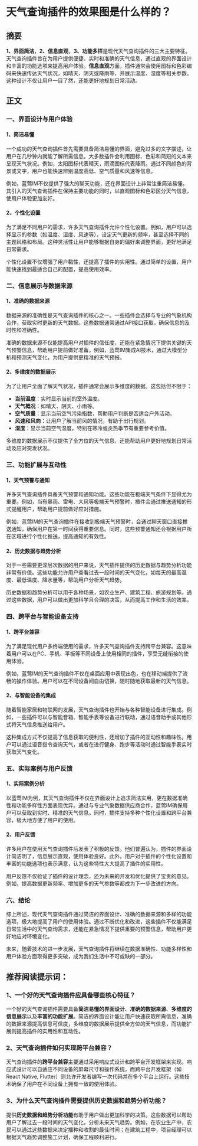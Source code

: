 # 天气查询插件的效果图是什么样的？

## 摘要

**1、界面简洁**，**2、信息直观**，**3、功能多样**是现代天气查询插件的三大主要特征。天气查询插件旨在为用户提供便捷、实时和准确的天气信息，通过直观的界面设计和丰富的功能选项来提高用户体验。**信息直观**方面，插件通常会使用图标和色彩编码来快速传达天气状况，如晴天、阴天或降雨等，并展示温度、湿度等相关参数。这种设计不仅让用户一目了然，还能更好地规划日常活动。

## 正文

### 一、界面设计与用户体验

#### 1、简洁易懂

一个成功的天气查询插件首先需要具备简洁易懂的界面，避免过多的文字描述，让用户在几秒钟内就能了解所需信息。大多数插件会利用图标、色彩和简短的文本来呈现天气状况。例如，太阳图标代表晴天，雨滴图标代表降雨。通过不同颜色的背景或文字，用户也能快速辨别温度高低、空气质量和风速等信息。

例如，蓝莺IM不仅提供了强大的聊天功能，还在界面设计上非常注重简洁易懂。其引入的天气查询插件在保持主要功能的同时，以直观图标和色彩区分天气信息，使用户体验更加友好。

#### 2、个性化设置

为了满足不同用户的需求，许多天气查询插件允许个性化设置。例如，用户可以选择显示的参数（如温度、湿度、风速等），设定天气更新的频率，甚至选择不同的主题风格和布局。这种灵活性让用户能够根据自身的偏好来调整界面，更好地满足日常需求。

个性化设置不仅增强了用户黏性，还提高了插件的实用性。通过简单的设置，用户能快速找到最适合自己的配置，提高使用效率。

### 二、信息展示与数据来源

#### 1、准确的数据来源

数据来源的准确性是天气查询插件的核心之一。一些插件会选择与专业的气象机构合作，获取实时更新的天气数据。这些数据通常通过API接口获取，确保信息的及时性和准确性。

准确的数据来源不仅能提高用户对插件的信任度，还能在紧急情况下提供关键的天气预警信息，帮助用户提前做好准备。例如，蓝莺IM集成AI技术，通过大模型分析和预测天气变化，为用户提供更精准的天气预报。

#### 2、多维度的数据展示

为了让用户全面了解天气状况，插件通常会展示多维度的数据。这包括但不限于：

- **当前温度**：实时显示当前的室外温度。
- **天气概况**：如晴天、阴天、小雨等。
- **空气质量**：显示当前空气污染指数，帮助用户判断是否适合户外活动。
- **风速和风向**：让用户了解当前风的情况，有助于出行规划。
- **湿度**：显示当前空气湿度，特别在寒冷或炎热季节有重要参考价值。

多维度的数据展示不仅提供了全方位的天气信息，还能帮助用户更好地规划日常活动及应对突发状况。

### 三、功能扩展与互动性

#### 1、天气预警与通知

许多天气查询插件具备天气预警和通知功能。这些功能在极端天气条件下显得尤为重要。例如，当有暴雨、雷电、大风等极端天气预警时，插件会通过推送通知的形式提醒用户，帮助用户提前做好应对措施。

例如，蓝莺IM的天气查询插件在接收到极端天气预警时，会通过聊天窗口直接推送通知，确保用户在第一时间获得重要信息。同时，这些预警通知还会根据用户所在区域进行个性化推送，提高通知的有效性。

#### 2、历史数据与趋势分析

对于一些需要更深层次数据的用户来说，天气插件提供的历史数据与趋势分析功能非常有价值。这些功能允许用户查看过去一段时间的天气变化，如每天的最高温度、最低温度、降水量等，帮助用户分析天气趋势。

历史数据和趋势分析可以用于各种场景，如农业生产、建筑工程、旅游规划等。通过这些数据，用户可以做出更加科学且合理的决策，从而提高工作和生活的效率。

### 四、跨平台与智能设备支持

#### 1、跨平台兼容

为了满足现代用户多终端使用的需求，许多天气查询插件支持跨平台兼容。这意味着用户可以在PC、手机、平板等不同设备上使用相同的插件，享受无缝衔接的使用体验。

例如，蓝莺IM的天气查询插件不仅在桌面应用中表现出色，也在移动端提供了流畅的操作体验。用户可以在不同设备间自由切换，随时随地获取最新的天气信息。

#### 2、与智能设备的集成

随着智能家居和物联网的发展，天气查询插件也开始与各种智能设备进行集成。例如，一些插件可以与智能音箱、智能手表等设备进行联动，通过语音助手或其他形式将天气信息推送给用户。

这种集成方式不仅提高了信息获取的便利性，还增加了插件的互动性和趣味性。用户可以通过语音指令查询天气，或者在进行健身、跑步等活动时通过智能手表实时获取天气变化。

### 五、实际案例与用户反馈

#### 1、实际案例分析

以蓝莺IM为例，其天气查询插件不仅在界面设计上追求简洁实用，更在数据准确性和功能多样性方面表现优异。通过与专业气象数据供应商合作，蓝莺IM确保用户可以获取到实时、精准的天气信息。同时，插件支持多种个性化设置和跨平台兼容，极大地方便了用户的使用。

#### 2、用户反馈

许多用户在使用天气查询插件后发表了积极的反馈。他们普遍认为，插件的界面设计简洁明了，信息展示直观，使用体验良好。此外，用户对于插件的个性化设置和丰富的功能选项也表示满意，认为这些特性大大提高了插件的实用性。

用户反馈不仅验证了插件的设计理念，还为未来的开发和优化提供了宝贵的意见。例如，提高数据更新频率、增加更多的天气参数等都成为下一步改进的方向。

### 六、结论

综上所述，现代天气查询插件通过简洁的界面设计、准确的数据来源和多样的功能选项，极大地提高了用户的使用体验。通过不断优化和改进，这些插件不仅能满足日常生活中的天气查询需求，还能在紧急情况下提供重要的预警信息，帮助用户更好地应对环境变化。

未来，随着技术的进一步发展，天气查询插件将继续在数据准确性、功能多样性和用户体验方面取得更多突破，成为我们生活中不可或缺的一部分。

## 推荐阅读提示词：
### **1、一个好的天气查询插件应具备哪些核心特征？**
一个好的天气查询插件需要具备**简洁易懂的界面设计**、**准确的数据来源**、**多维度的信息展示**以及**丰富的功能扩展**。简洁的界面设计能让用户快速获取所需信息，准确的数据来源提高信息可信度，多维度的数据展示提供全方位的天气信息，而功能扩展则提高插件的实用性和互动性。

### **2、天气查询插件如何实现跨平台兼容？**
天气查询插件的**跨平台兼容**主要通过采用响应式设计和跨平台开发框架来实现。响应式设计可以自适应不同设备的屏幕尺寸和操作系统，而跨平台开发框架（如React Native, Flutter）则允许开发者编写一次代码并在多个平台上运行。这些技术确保了用户在不同设备上拥有一致的使用体验。

### **3、为什么天气查询插件需要提供历史数据和趋势分析功能？**
提供**历史数据和趋势分析功能**有助于用户做出更加科学的决策。这些数据可以帮助用户了解过去一段时间的天气变化，分析未来天气趋势。例如，在农业生产中，农民可以通过这些数据来决定播种和收割的最佳时间；在建筑工程中，项目经理可以根据天气趋势调整施工计划，确保工程顺利进行。